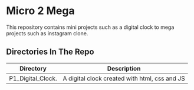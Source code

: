 # Micro 2 Mega
This repository contains mini projects such as a digital clock to mega projects such as instagram clone.

## Directories In The Repo
| Directory | Description |
| ----------| ------------|
| P1_Digital_Clock. | A digital clock created with html, css and JS |
